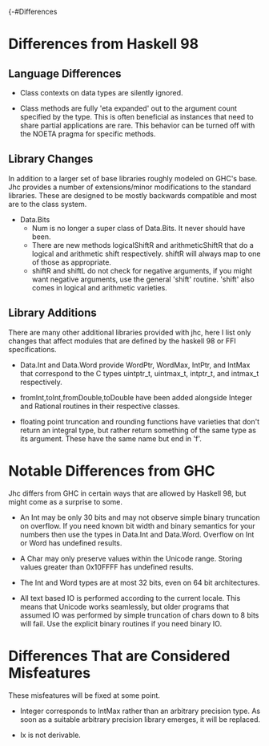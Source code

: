 {-#Differences

# Differences from Haskell 98

## Language Differences

* Class contexts on data types are silently ignored.

* Class methods are fully 'eta expanded' out to the argument count specified
  by the type. This is often beneficial as instances that need to share
  partial applications are rare. This behavior can be turned off with the
  NOETA pragma for specific methods.

## Library Changes

In addition to a larger set of base libraries roughly modeled on GHC's base.
Jhc provides a number of extensions/minor modifications to the standard
libraries. These are designed to be mostly backwards compatible and most are
to the class system.

* Data.Bits
    * Num is no longer a super class of Data.Bits. It never should have been.
    * There are new methods logicalShiftR and arithmeticShiftR that do a logical and
      arithmetic shift respectively. shiftR will always map to one of those as
      appropriate.
    * shiftR and shiftL do not check for negative arguments, if you might want
      negative arguments, use the general 'shift' routine. 'shift' also comes
      in logical and arithmetic varieties.


## Library Additions

There are many other additional libraries provided with jhc, here I list only
changes that affect modules that are defined by the haskell 98 or FFI
specifications.

* Data.Int and Data.Word provide WordPtr, WordMax, IntPtr, and IntMax that
   correspond to the C types uintptr_t, uintmax_t, intptr_t, and intmax_t
   respectively.

* fromInt,toInt,fromDouble,toDouble have been added
   alongside Integer and Rational routines in their respective classes.

* floating point truncation and rounding functions have varieties that don't
   return an integral type, but rather return something of the same type
   as its argument. These have the same name but end in 'f'.

# Notable Differences from GHC

Jhc differs from GHC in certain ways that are allowed by Haskell 98, but might
come as a surprise to some.

 * An Int may be only 30 bits and may not observe simple binary truncation on
   overflow. If you need known bit width and binary semantics for your numbers
   then use the types in Data.Int and Data.Word. Overflow on Int or Word has
   undefined results.

 * A Char may only preserve values within the Unicode range. Storing
   values greater than 0x10FFFF has undefined results.

 * The Int and Word types are at most 32 bits, even on 64 bit architectures.

 * All text based IO is performed according to the current locale. This means
   that Unicode works seamlessly, but older programs that assumed IO was
   performed by simple truncation of chars down to 8 bits will fail. Use the
   explicit binary routines if you need binary IO.


# Differences That are Considered Misfeatures

These misfeatures will be fixed at some point.

 * Integer corresponds to IntMax rather than an arbitrary precision type. As
   soon as a suitable arbitrary precision library emerges, it will be
   replaced.

 * Ix is not derivable.

